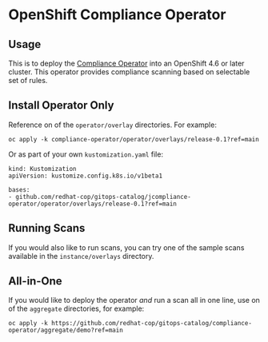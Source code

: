 # OpenShift Compliance Operator

## Usage

This is to deploy the [Compliance Operator](https://docs.openshift.com/container-platform/latest/security/compliance_operator/compliance-operator-understanding.html) into an OpenShift 4.6 or later cluster. This operator
provides compliance scanning based on selectable set of rules.

## Install Operator Only

Reference on of the `operator/overlay` directories.  For example:

```
oc apply -k compliance-operator/operator/overlays/release-0.1?ref=main
```

Or as part of your own `kustomization.yaml` file:

```
kind: Kustomization
apiVersion: kustomize.config.k8s.io/v1beta1

bases:
- github.com/redhat-cop/gitops-catalog/jcompliance-operator/operator/overlays/release-0.1?ref=main
```

## Running Scans

If you would also like to run scans, you can try one of the sample scans available in the `instance/overlays` directory.

## All-in-One

If you would like to deploy the operator *and* run a scan all in one line, use on of the `aggregate` directories, for example:

```
oc apply -k https://github.com/redhat-cop/gitops-catalog/compliance-operator/aggregate/demo?ref=main
```
